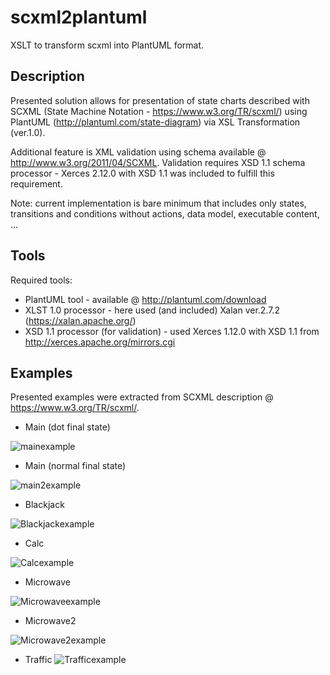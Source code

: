 # scxml2plantuml

XSLT to transform scxml into PlantUML format.

## Description
Presented solution allows for presentation of state charts described with SCXML (State Machine Notation - https://www.w3.org/TR/scxml/) using PlantUML (http://plantuml.com/state-diagram) via XSL Transformation (ver.1.0).

Additional feature is XML validation using schema available @ http://www.w3.org/2011/04/SCXML. Validation requires XSD 1.1 schema processor - Xerces 2.12.0 with XSD 1.1 was included to fulfill this requirement.

Note: current implementation is bare minimum that includes only states, transitions and conditions without actions, data model, executable content, ...

## Tools
Required tools:
- PlantUML tool - available @ http://plantuml.com/download
- XLST 1.0 processor - here used (and included) Xalan ver.2.7.2 (https://xalan.apache.org/)
- XSD 1.1 processor (for validation) - used Xerces 1.12.0 with XSD 1.1 from http://xerces.apache.org/mirrors.cgi

## Examples
Presented examples were extracted from SCXML description @ https://www.w3.org/TR/scxml/.

- Main (dot final state)

![mainexample](examples/out/dot/Main.png?raw=true "Main state chart from https://www.w3.org/TR/scxml")


- Main (normal final state)

![main2example](examples/out/state/Main.png?raw=true "Main state chart from https://www.w3.org/TR/scxml")


- Blackjack

![Blackjackexample](examples/out/dot/blackjack.png?raw=true "Blackjack state chart from https://www.w3.org/TR/scxml")


- Calc

![Calcexample](examples/out/dot/calc.png?raw=true "Calc state chart from https://www.w3.org/TR/scxml")


- Microwave

![Microwaveexample](examples/out/dot/microwave.png?raw=true "Microwave state chart from https://www.w3.org/TR/scxml")


- Microwave2

![Microwave2example](examples/out/dot/microwave2.png?raw=true "Microwave2 state chart from https://www.w3.org/TR/scxml")


- Traffic
![Trafficexample](examples/out/dot/traffic.png?raw=true "Traffic state chart from https://www.w3.org/TR/scxml")
